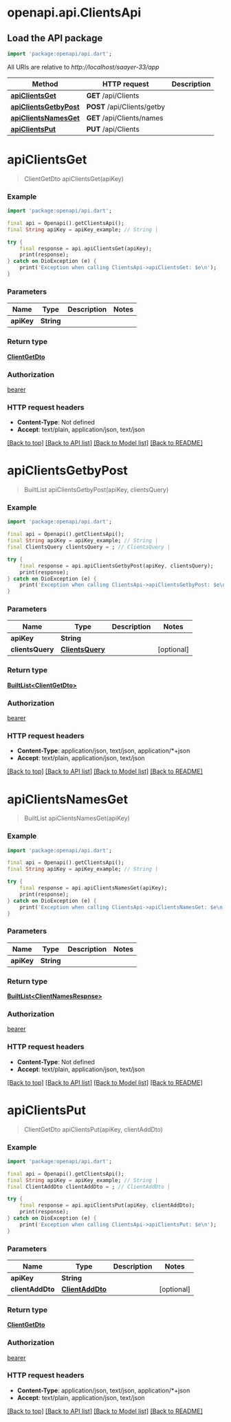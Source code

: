 # openapi.api.ClientsApi

## Load the API package
```dart
import 'package:openapi/api.dart';
```

All URIs are relative to *http://localhost/saayer-33/app*

Method | HTTP request | Description
------------- | ------------- | -------------
[**apiClientsGet**](ClientsApi.md#apiclientsget) | **GET** /api/Clients | 
[**apiClientsGetbyPost**](ClientsApi.md#apiclientsgetbypost) | **POST** /api/Clients/getby | 
[**apiClientsNamesGet**](ClientsApi.md#apiclientsnamesget) | **GET** /api/Clients/names | 
[**apiClientsPut**](ClientsApi.md#apiclientsput) | **PUT** /api/Clients | 


# **apiClientsGet**
> ClientGetDto apiClientsGet(apiKey)



### Example
```dart
import 'package:openapi/api.dart';

final api = Openapi().getClientsApi();
final String apiKey = apiKey_example; // String | 

try {
    final response = api.apiClientsGet(apiKey);
    print(response);
} catch on DioException (e) {
    print('Exception when calling ClientsApi->apiClientsGet: $e\n');
}
```

### Parameters

Name | Type | Description  | Notes
------------- | ------------- | ------------- | -------------
 **apiKey** | **String**|  | 

### Return type

[**ClientGetDto**](ClientGetDto.md)

### Authorization

[bearer](../README.md#bearer)

### HTTP request headers

 - **Content-Type**: Not defined
 - **Accept**: text/plain, application/json, text/json

[[Back to top]](#) [[Back to API list]](../README.md#documentation-for-api-endpoints) [[Back to Model list]](../README.md#documentation-for-models) [[Back to README]](../README.md)

# **apiClientsGetbyPost**
> BuiltList<ClientGetDto> apiClientsGetbyPost(apiKey, clientsQuery)



### Example
```dart
import 'package:openapi/api.dart';

final api = Openapi().getClientsApi();
final String apiKey = apiKey_example; // String | 
final ClientsQuery clientsQuery = ; // ClientsQuery | 

try {
    final response = api.apiClientsGetbyPost(apiKey, clientsQuery);
    print(response);
} catch on DioException (e) {
    print('Exception when calling ClientsApi->apiClientsGetbyPost: $e\n');
}
```

### Parameters

Name | Type | Description  | Notes
------------- | ------------- | ------------- | -------------
 **apiKey** | **String**|  | 
 **clientsQuery** | [**ClientsQuery**](ClientsQuery.md)|  | [optional] 

### Return type

[**BuiltList&lt;ClientGetDto&gt;**](ClientGetDto.md)

### Authorization

[bearer](../README.md#bearer)

### HTTP request headers

 - **Content-Type**: application/json, text/json, application/*+json
 - **Accept**: text/plain, application/json, text/json

[[Back to top]](#) [[Back to API list]](../README.md#documentation-for-api-endpoints) [[Back to Model list]](../README.md#documentation-for-models) [[Back to README]](../README.md)

# **apiClientsNamesGet**
> BuiltList<ClientNamesRespnse> apiClientsNamesGet(apiKey)



### Example
```dart
import 'package:openapi/api.dart';

final api = Openapi().getClientsApi();
final String apiKey = apiKey_example; // String | 

try {
    final response = api.apiClientsNamesGet(apiKey);
    print(response);
} catch on DioException (e) {
    print('Exception when calling ClientsApi->apiClientsNamesGet: $e\n');
}
```

### Parameters

Name | Type | Description  | Notes
------------- | ------------- | ------------- | -------------
 **apiKey** | **String**|  | 

### Return type

[**BuiltList&lt;ClientNamesRespnse&gt;**](ClientNamesRespnse.md)

### Authorization

[bearer](../README.md#bearer)

### HTTP request headers

 - **Content-Type**: Not defined
 - **Accept**: text/plain, application/json, text/json

[[Back to top]](#) [[Back to API list]](../README.md#documentation-for-api-endpoints) [[Back to Model list]](../README.md#documentation-for-models) [[Back to README]](../README.md)

# **apiClientsPut**
> ClientGetDto apiClientsPut(apiKey, clientAddDto)



### Example
```dart
import 'package:openapi/api.dart';

final api = Openapi().getClientsApi();
final String apiKey = apiKey_example; // String | 
final ClientAddDto clientAddDto = ; // ClientAddDto | 

try {
    final response = api.apiClientsPut(apiKey, clientAddDto);
    print(response);
} catch on DioException (e) {
    print('Exception when calling ClientsApi->apiClientsPut: $e\n');
}
```

### Parameters

Name | Type | Description  | Notes
------------- | ------------- | ------------- | -------------
 **apiKey** | **String**|  | 
 **clientAddDto** | [**ClientAddDto**](ClientAddDto.md)|  | [optional] 

### Return type

[**ClientGetDto**](ClientGetDto.md)

### Authorization

[bearer](../README.md#bearer)

### HTTP request headers

 - **Content-Type**: application/json, text/json, application/*+json
 - **Accept**: text/plain, application/json, text/json

[[Back to top]](#) [[Back to API list]](../README.md#documentation-for-api-endpoints) [[Back to Model list]](../README.md#documentation-for-models) [[Back to README]](../README.md)


